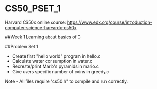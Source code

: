 # CS50_PSET_1
Harvard CS50x online course: https://www.edx.org/course/introduction-computer-science-harvardx-cs50x

##Week 1
Learning about basics of C

##Problem Set 1
- Create first "hello world" program in hello.c
- Calculate water consumption in water.c
- Recreate/print Mario's pyramids in mario.c
- Give users specific number of coins in greedy.c

Note - All files require "cs50.h" to compile and run correctly.
